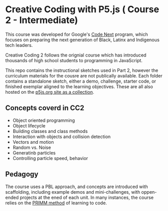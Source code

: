 # Creative Coding with P5.js ( Course 2 - Intermediate)

This course was developed for Google's [Code Next](https://codenext.withgoogle.com) program, which focuses on preparing the next generation of Black, Latinx and Indigenous tech leaders.

Creative Coding 2 follows the orignial course which has introduced thousands of high school students to programming in JavaScript. 

This repo contains the instructional sketches used in Part 2, however the curriculum materials for the cousre are not publically available. Each folder contains a standalone sketch, 
either a demo, challenge, starter code, or finished exemplar aligned to the learning objectives. These are all also hosted on the [p5js.org site as a collection](https://editor.p5js.org/codenext/collections/_5wuwyRYG).

## Concepts coverd in CC2
- Object oriented programming
- Object lifecycle
- Building classes and class methods
- Interaction with objects and collision detection
- Vectors and motion
- Random vs. Noise
- Generatinb particles 
- Controlling particle speed, behavior

## Pedagogy
The course uses a PBL approach, and concepts are introduced with scaffolding, including example demos and mini-challenges, with oppen-ended projects at the ened of each unit. 
In many instances, the course relies on the [PRIMM method](https://computingeducationresearch.org/projects/primm/) of learning to code. 
